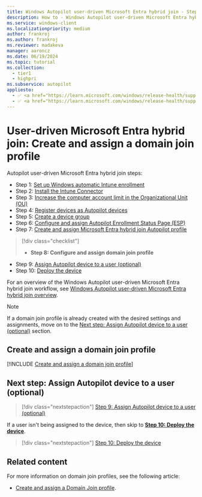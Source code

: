 ```yaml
---
title: Windows Autopilot user-driven Microsoft Entra hybrid join - Step 8 of 10 - Create and assign a domain join profile
description: How to - Windows Autopilot user-driven Microsoft Entra hybrid join - Step 8 of 10 - Create and assign a domain join profile.
ms.service: windows-client
ms.localizationpriority: medium
author: frankroj
ms.author: frankroj
ms.reviewer: madakeva
manager: aaroncz
ms.date: 06/19/2024
ms.topic: tutorial
ms.collection:
  - tier1
  - highpri
ms.subservice: autopilot
appliesto:
  - ✅ <a href="https://learn.microsoft.com/windows/release-health/supported-versions-windows-client" target="_blank">Windows 11</a>
  - ✅ <a href="https://learn.microsoft.com/windows/release-health/supported-versions-windows-client" target="_blank">Windows 10</a>
---
```


# User-driven Microsoft Entra hybrid join: Create and assign a domain join profile

Autopilot user-driven Microsoft Entra hybrid join steps:

- Step 1: [Set up Windows automatic Intune enrollment](hybrid-azure-ad-join-automatic-enrollment.md)
- Step 2: [Install the Intune Connector](hybrid-azure-ad-join-intune-connector.md)
- Step 3: [Increase the computer account limit in the Organizational Unit (OU)](hybrid-azure-ad-join-computer-account-limit.md)
- Step 4: [Register devices as Autopilot devices](hybrid-azure-ad-join-register-device.md)
- Step 5: [Create a device group](hybrid-azure-ad-join-device-group.md)
- Step 6: [Configure and assign Autopilot Enrollment Status Page (ESP)](hybrid-azure-ad-join-esp.md)
- Step 7: [Create and assign Microsoft Entra hybrid join Autopilot profile](hybrid-azure-ad-join-autopilot-profile.md)

> [!div class="checklist"]
>
> - **Step 8: Configure and assign domain join profile**

- Step 9: [Assign Autopilot device to a user (optional)](hybrid-azure-ad-join-assign-device-to-user.md)
- Step 10: [Deploy the device](hybrid-azure-ad-join-deploy-device.md)

For an overview of the Windows Autopilot user-driven Microsoft Entra hybrid join workflow, see [Windows Autopilot user-driven Microsoft Entra hybrid join overview](hybrid-azure-ad-join-workflow.md#workflow).

> [!NOTE]
>
> If a domain join profile is already created with the desired settings and assignments, move on to the [Next step: Assign Autopilot device to a user (optional)](#next-step-assign-autopilot-device-to-a-user-optional) section.

## Create and assign a domain join profile

[!INCLUDE [Create and assign a domain join profile](../includes/domain-join-profile.md)]

## Next step: Assign Autopilot device to a user (optional)

> [!div class="nextstepaction"]
> [Step 9: Assign Autopilot device to a user (optional)](hybrid-azure-ad-join-assign-device-to-user.md)

If a user isn't being assigned to the device, then skip to **[Step 10: Deploy the device](hybrid-azure-ad-join-deploy-device.md)**.

> [!div class="nextstepaction"]
> [Step 10: Deploy the device](hybrid-azure-ad-join-deploy-device.md)

## Related content

For more information on domain join profiles, see the following article:

- [Create and assign a Domain Join profile](../../windows-autopilot-hybrid.md#create-and-assign-a-domain-join-profile).

